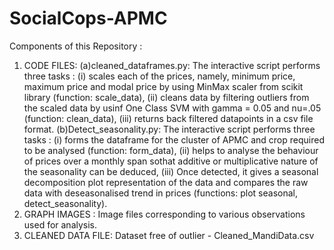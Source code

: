 # SocialCops-APMC
Components of this Repository :
1) CODE FILES:
  (a)cleaned_dataframes.py: The interactive script performs three tasks : (i) scales each of the prices, namely, minimum price, maximum        price and modal price by using MinMax scaler from scikit library (function: scale_data), (ii) cleans data by filtering outliers from      the scaled data by usinf One Class SVM with gamma = 0.05 and nu=.05    (function: clean_data), (iii) returns back filtered datapoints      in a csv file format. 
  (b)Detect_seasonality.py: The interactive script performs three tasks : (i) forms the dataframe for the cluster of APMC and crop              required to be analysed (function: form_data), (ii) helps to analyse the behaviour of prices over a monthly span sothat additive or        multiplicative nature of the seasonality can be deduced, (iii) Once detected, it gives a seasonal decomposition plot representation        of the data and compares the raw data with deseasonalised trend in prices (functions: plot seasonal, detect_seasonality). 
  2) GRAPH IMAGES : 
     Image files corresponding to various observations used for analysis.
  3) CLEANED DATA FILE:
     Dataset free of outlier - Cleaned_MandiData.csv
